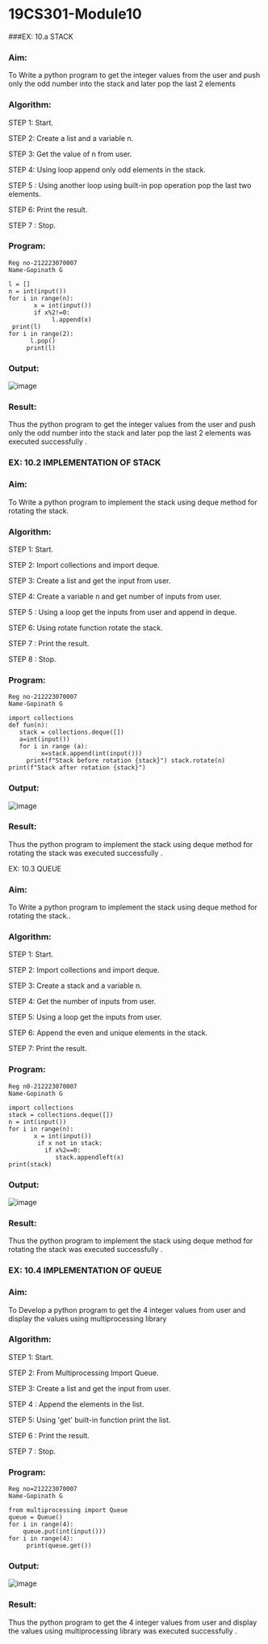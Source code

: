 # 19CS301-Module10
###EX: 10.a  STACK

### Aim: 
To Write a python program to get the integer values from the user and push only the odd number into the stack and later pop the last 2 elements

### Algorithm:
STEP 1: Start.

STEP 2: Create a list and a variable n.

STEP 3: Get the value of n from user.

STEP 4: Using loop append only odd elements in the stack.

STEP 5 : Using another loop using built-in pop operation pop the last two elements.

STEP 6: Print the result.

STEP 7 : Stop.

### Program:

```
Reg no-212223070007
Name-Gopinath G

l = []
n = int(input())
for i in range(n):
       x = int(input())
       if x%2!=0:
            l.append(x)
 print(l)
for i in range(2):
      l.pop()
     print(l)

```
### Output:
 ![image](https://github.com/user-attachments/assets/d2ce0434-7594-41af-ba20-3d7ecf9e0d93)

### Result: 
Thus the  python program to get the integer values from the user and push only the odd number into the stack and later pop the last 2 elements was executed successfully .
 


### EX: 10.2 IMPLEMENTATION OF STACK

### Aim:
To Write a python program to implement the stack using deque method for rotating the stack.

### Algorithm:

STEP 1: Start.

STEP 2: Import collections and import deque.

STEP 3: Create a list and get the input from user.

STEP 4: Create a variable n and get number of inputs from user.

STEP 5 : Using a loop get the inputs from user and append in deque.

STEP 6: Using rotate function rotate the stack.

STEP 7 : Print the result. 

STEP 8 : Stop.

### Program: 

```
Reg no-212223070007
Name-Gopinath G

import collections
def fun(n):
   stack = collections.deque([])
   a=int(input())
   for i in range (a):
         x=stack.append(int(input()))
     print(f"Stack before rotation {stack}") stack.rotate(n)
print(f"Stack after rotation {stack}")

```

### Output:
![image](https://github.com/user-attachments/assets/f42c4ec6-578c-418a-8f66-cf70abe7dc54)

### Result: 
Thus the python program to implement the stack using deque method for rotating the stack was executed successfully .
 


EX: 10.3 QUEUE

### Aim: 
To Write a python program to implement the stack using deque method for rotating the stack..

### Algorithm:

STEP 1: Start.

STEP 2: Import collections and import deque.

STEP 3: Create a stack and a variable n.

STEP 4: Get the number of inputs from user.

STEP 5: Using a loop get the inputs from user.

STEP 6: Append the even and unique elements in the stack.

STEP 7: Print the result.

### Program:
```
Reg n0-212223070007
Name-Gopinath G

import collections
stack = collections.deque([])
n = int(input())
for i in range(n):
       x = int(input())
        if x not in stack:
          if x%2==0:
             stack.appendleft(x)
print(stack)
```

### Output:
![image](https://github.com/user-attachments/assets/de6e3e09-b10b-42d4-9faf-32fcf990f29a)
 
### Result: 
Thus the python program to implement the stack using deque method for rotating the stack was executed successfully .


### EX: 10.4 IMPLEMENTATION OF QUEUE

### Aim: 
To Develop a python program to get the 4 integer values from user and display the values using multiprocessing library

### Algorithm:

STEP 1: Start.

STEP 2: From Multiprocessing Import Queue.

STEP 3: Create a list and get the input from user.

STEP 4 : Append the elements in the list.

STEP 5: Using 'get' built-in function print the list.

STEP 6 : Print the result.

STEP 7 : Stop.

### Program:
```
Reg no=212223070007
Name-Gopinath G

from multiprocessing import Queue
queue = Queue()
for i in range(4):
    queue.put(int(input()))
for i in range(4):
     print(queue.get())
```

### Output:
 ![image](https://github.com/user-attachments/assets/26a380ff-118e-43f4-8178-83a5417262b5)
 

### Result: 
Thus the python program to get the 4 integer values from user and display the values using multiprocessing library was executed successfully .
 

